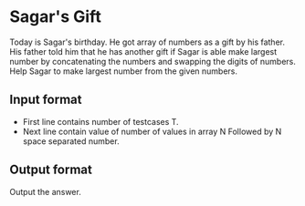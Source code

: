 # Sagar's Gift

Today is Sagar's birthday. He got array of numbers as a gift by his father. His father told him that he has another gift if Sagar is able make largest number by concatenating the numbers and swapping the digits of numbers. Help Sagar to make largest number from the given numbers.

## Input format

- First line contains number of testcases T.
- Next line contain value of number of values in array N Followed by N space separated number.

## Output format

Output the answer.
